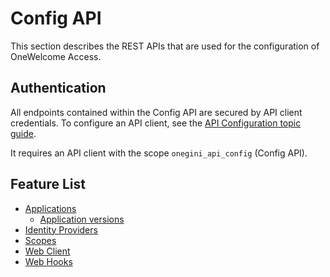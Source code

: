 # Config API

This section describes the REST APIs that are used for the configuration of OneWelcome Access.

## Authentication

All endpoints contained within the Config API are secured by API client credentials. To configure an API client, see
the [API Configuration topic guide](../../topics/technical-app-management/api-configuration/api-configuration.md).

It requires an API client with the scope `onegini_api_config` (Config API).

## Feature List

* [Applications](applications/index.md)
    * [Application versions](applications/application-version-api.md)
* [Identity Providers](identity-provider-api.md)
* [Scopes](scope.md)
* [Web Client](web-client.md)
* [Web Hooks](webhooks-configuration-api.md)
